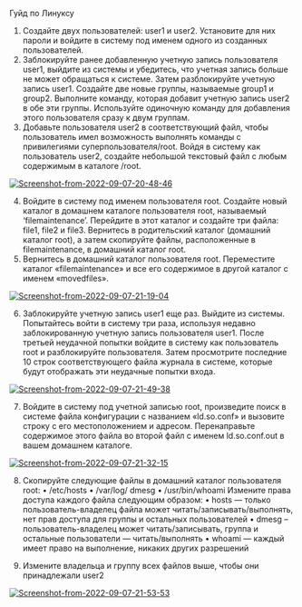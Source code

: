 Гуйд по Линуксу

1. Создайте двух пользователей: user1 и user2. Установите для них пароли и войдите в систему под именем одного из созданных пользователей.
2. Заблокируйте ранее добавленную учетную запись пользователя user1, выйдите из системы и убедитесь, что учетная запись больше не может обращаться к системе. Затем разблокируйте учетную запись user1. Создайте две новые группы, называемые group1 и group2. Выполните команду, которая добавит учетную запись user2 в обе эти группы. Используйте одиночную команду для добавления этого пользователя сразу к двум группам.
3. Добавьте пользователя user2 в соответствующий файл, чтобы пользователь имел возможность выполнять команды с привилегиями суперпользователя/root. Войдя в систему как пользователь user2, создайте небольшой текстовый файл с любым содержимым в каталоге /root.

<a href="https://ibb.co/ZYGd359"><img src="https://i.ibb.co/TbYcZ6y/Screenshot-from-2022-09-07-20-48-46.png" alt="Screenshot-from-2022-09-07-20-48-46" border="0"></a>

4. Войдите в систему под именем пользователя root. Создайте новый каталог в домашнем каталоге пользователя root, называемый ‘filemaintenance’. Перейдите в этот каталог и создайте три файла: file1, file2 и file3. Вернитесь в родительский каталог (домашний каталог root), а затем скопируйте файлы, расположенные в filemaintenance, в домашний каталог root.
5. Вернитесь в домашний каталог пользователя root. Переместите каталог «filemaintenance» и все его содержимое в другой каталог с именем «movedfiles».

<a href="https://ibb.co/hL2hVjh"><img src="https://i.ibb.co/fqrBH5B/Screenshot-from-2022-09-07-21-19-04.png" alt="Screenshot-from-2022-09-07-21-19-04" border="0"></a>

6. Заблокируйте учетную запись user1 еще раз. Выйдите из системы. Попытайтесь войти в систему три раза, используя недавно заблокированную учетную запись пользователя user1. После третьей неудачной попытки войдите в систему как пользователь root и разблокируйте пользователя. Затем просмотрите последние 10 строк соответствующего файла журнала в системе, которые будут отображать эти неудачные попытки входа.

<a href="https://ibb.co/DRZBw9W"><img src="https://i.ibb.co/yQrzg6P/Screenshot-from-2022-09-07-21-49-38.png" alt="Screenshot-from-2022-09-07-21-49-38" border="0"></a>

7. Войдите в систему под учетной записью root, произведите поиск в системе файла конфигурации с названием «ld.so.conf» и вызовите строку с его местоположением и адресом. Перенаправьте содержимое этого файла во второй файл с именем ld.so.conf.out в вашем домашнем каталоге.

<a href="https://ibb.co/GJYf3gW"><img src="https://i.ibb.co/xs9K8V1/Screenshot-from-2022-09-07-21-32-15.png" alt="Screenshot-from-2022-09-07-21-32-15" border="0"></a>

8. Скопируйте следующие файлы в домашний каталог пользователя root:
• /etc/hosts
• /var/log/ dmesg
• /usr/bin/whoami
Измените права доступа каждого файла следующим образом:
• hosts — только пользователь-владелец файла может читать/записывать/выполнять, нет прав доступа для группы и остальных пользователей
• dmesg – пользователь-владелец может читать/записывать, группа и остальные пользователи — читать/выполнять
• whoami — каждый имеет право на выполнение, никаких других разрешений

9. Измените владельца и группу всех файлов выше, чтобы они принадлежали
user2

<a href="https://ibb.co/0M3fjrm"><img src="https://i.ibb.co/58V5WLG/Screenshot-from-2022-09-07-21-53-53.png" alt="Screenshot-from-2022-09-07-21-53-53" border="0"></a>

